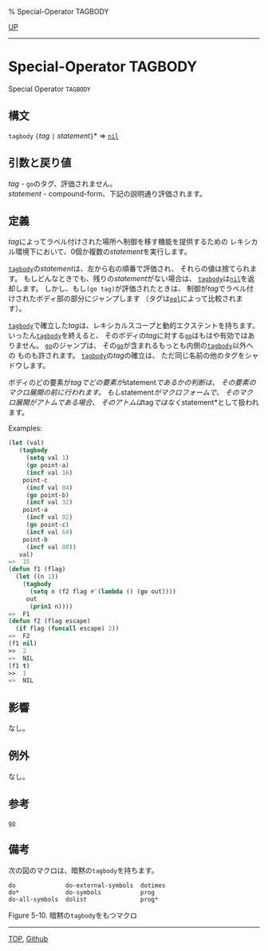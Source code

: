 % Special-Operator TAGBODY

[UP](5.3.html)  

---

# Special-Operator TAGBODY


Special Operator `TAGBODY`


## 構文

`tagbody` `{`*tag* `|` *statement*`}`\* => [`nil`](5.3.nil-variable.html)


## 引数と戻り値

*tag* - `go`のタグ、評価されません。  
*statement* - compound-form、下記の説明通り評価されます。


## 定義

*tag*によってラベル付けされた場所へ制御を移す機能を提供するための
レキシカル環境下において、0個か複数の*statement*を実行します。

[`tagbody`](5.3.tagbody.html)の*statement*は、左から右の順番で評価され、
それらの値は捨てられます。
もしどんなときでも、残りの*statement*がない場合は、
[`tagbody`](5.3.tagbody.html)は[`nil`](5.3.nil-variable.html)を返却します。
しかし、もし`(go tag)`が評価されたときは、
制御が*tag*でラベル付けされたボディ部の部分にジャンプします
（タグは[`eql`](5.3.eql-function.html)によって比較されます）。

[`tagbody`](5.3.tagbody.html)で確立した*tag*は、レキシカルスコープと動的エクステントを持ちます。
いったん[`tagbody`](5.3.tagbody.html)を終えると、
そのボディの*tag*に対する[`go`](5.3.go.html)はもはや有効ではありません。
[`go`](5.3.go.html)のジャンプは、
その[`go`](5.3.go.html)が含まれるもっとも内側の[`tagbody`](5.3.tagbody.html)以外への
ものも許されます。
[`tagbody`](5.3.tagbody.html)の*tag*の確立は、
ただ同じ名前の他のタグをシャドウします。

ボディのどの要素が*tagでどの要素が*statement*であるかの判断は、
その要素のマクロ展開の前に行われます。
もし*statement*がマクロフォームで、
そのマクロ展開がアトムである場合、
そのアトムは*tag*ではなく*statement*として扱われます。


Examples:

```lisp
(let (val)
   (tagbody
     (setq val 1)
     (go point-a)
     (incf val 16)
    point-c
     (incf val 04)
     (go point-b)
     (incf val 32)
    point-a
     (incf val 02)
     (go point-c)
     (incf val 64)
    point-b
     (incf val 08))
   val)
=>  15
(defun f1 (flag)
  (let ((n 1))
    (tagbody 
      (setq n (f2 flag #'(lambda () (go out))))
     out
      (prin1 n))))
=>  F1
(defun f2 (flag escape)
  (if flag (funcall escape) 2))
=>  F2
(f1 nil)
>>  2
=>  NIL
(f1 t)
>>  1
=>  NIL
```


## 影響

なし。


## 例外

なし。


## 参考

[`go`](5.3.go.html)


## 備考

次の図のマクロは、暗黙の`tagbody`を持ちます。


```
do              do-external-symbols  dotimes  
do*             do-symbols           prog     
do-all-symbols  dolist               prog*    
```

Figure 5-10. 暗黙の`tagbody`をもつマクロ


---
[TOP](index.html),  [Github](https://github.com/nptcl/npt-japanese)

